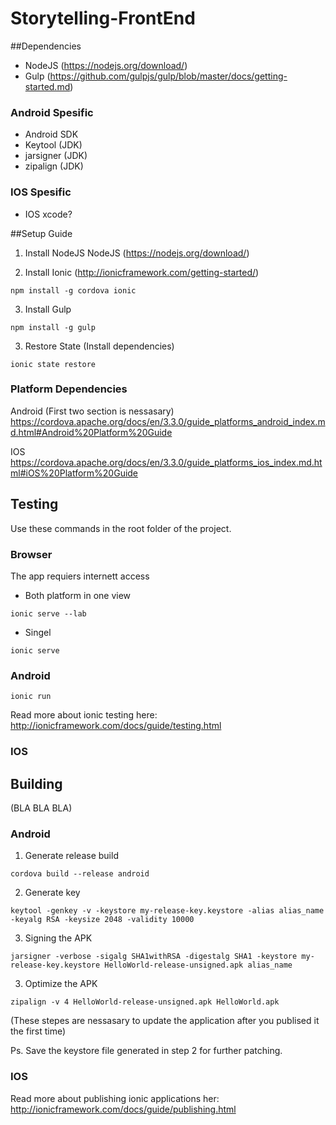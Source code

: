 # Storytelling-FrontEnd


##Dependencies

* NodeJS (https://nodejs.org/download/)
* Gulp (https://github.com/gulpjs/gulp/blob/master/docs/getting-started.md)

### Android Spesific 
* Android SDK
* Keytool (JDK)
* jarsigner (JDK)
* zipalign (JDK)

### IOS Spesific 
* IOS xcode?

##Setup Guide

1. Install NodeJS NodeJS (https://nodejs.org/download/)

2. Install Ionic (http://ionicframework.com/getting-started/) 

  ```npm install -g cordova ionic```
  
3. Install Gulp

  ```npm install -g gulp```
  
3. Restore State (Install dependencies)

  ```ionic state restore```

### Platform Dependencies

Android (First two section is nessasary)
https://cordova.apache.org/docs/en/3.3.0/guide_platforms_android_index.md.html#Android%20Platform%20Guide


IOS
https://cordova.apache.org/docs/en/3.3.0/guide_platforms_ios_index.md.html#iOS%20Platform%20Guide

  
## Testing 

Use these commands in the root folder of the project.

### Browser 

The app requiers internett access

* Both platform in one view

 ```ionic serve --lab```
 
* Singel

 ```ionic serve ```

### Android

 ```ionic run ```

Read more about ionic testing here: http://ionicframework.com/docs/guide/testing.html

### IOS




## Building
  
  (BLA BLA BLA)
  
### Android

1. Generate release build

  ```cordova build --release android ``` 

2. Generate key

  ```keytool -genkey -v -keystore my-release-key.keystore -alias alias_name -keyalg RSA -keysize 2048 -validity 10000 ``` 
  
3. Signing the APK

  ```jarsigner -verbose -sigalg SHA1withRSA -digestalg SHA1 -keystore my-release-key.keystore HelloWorld-release-unsigned.apk alias_name ``` 

3. Optimize the APK

  ```zipalign -v 4 HelloWorld-release-unsigned.apk HelloWorld.apk```  

(These stepes are nessasary to update the application after you publised it the first time) 

Ps. Save the keystore file generated in step 2 for further patching.

### IOS
  



Read more about publishing ionic applications her: http://ionicframework.com/docs/guide/publishing.html
